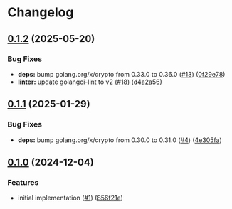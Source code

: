# Changelog

## [0.1.2](https://github.com/nobbs/terraform-provider-ghsecret/compare/v0.1.1...v0.1.2) (2025-05-20)


### Bug Fixes

* **deps:** bump golang.org/x/crypto from 0.33.0 to 0.36.0 ([#13](https://github.com/nobbs/terraform-provider-ghsecret/issues/13)) ([0f29e78](https://github.com/nobbs/terraform-provider-ghsecret/commit/0f29e7833b9152e61ccad4e01c4572c1e6bbd741))
* **linter:** update golangci-lint to v2 ([#18](https://github.com/nobbs/terraform-provider-ghsecret/issues/18)) ([d4a2a56](https://github.com/nobbs/terraform-provider-ghsecret/commit/d4a2a56d59335fbb761a770b243c05676eb76618))

## [0.1.1](https://github.com/nobbs/terraform-provider-ghsecret/compare/v0.1.0...v0.1.1) (2025-01-29)


### Bug Fixes

* **deps:** bump golang.org/x/crypto from 0.30.0 to 0.31.0 ([#4](https://github.com/nobbs/terraform-provider-ghsecret/issues/4)) ([4e305fa](https://github.com/nobbs/terraform-provider-ghsecret/commit/4e305fac3a543b042320f7092db0108d7e954fe2))

## [0.1.0](https://github.com/nobbs/terraform-provider-ghsecret/compare/v0.0.1...v0.1.0) (2024-12-04)


### Features

* initial implementation ([#1](https://github.com/nobbs/terraform-provider-ghsecret/issues/1)) ([856f21e](https://github.com/nobbs/terraform-provider-ghsecret/commit/856f21ee5cdad341c23a606daf8188ff1ba144ba))
